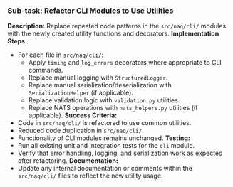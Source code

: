 ### Sub-task: Refactor CLI Modules to Use Utilities
**Description:** Replace repeated code patterns in the `src/naq/cli/` modules with the newly created utility functions and decorators.
**Implementation Steps:**
- For each file in `src/naq/cli/`:
    - Apply `timing` and `log_errors` decorators where appropriate to CLI commands.
    - Replace manual logging with `StructuredLogger`.
    - Replace manual serialization/deserialization with `SerializationHelper` (if applicable).
    - Replace validation logic with `validation.py` utilities.
    - Replace NATS operations with `nats_helpers.py` utilities (if applicable).
**Success Criteria:**
- Code in `src/naq/cli/` is refactored to use common utilities.
- Reduced code duplication in `src/naq/cli/`.
- Functionality of CLI modules remains unchanged.
**Testing:**
- Run all existing unit and integration tests for the `cli` module.
- Verify that error handling, logging, and serialization work as expected after refactoring.
**Documentation:**
- Update any internal documentation or comments within the `src/naq/cli/` files to reflect the new utility usage.